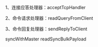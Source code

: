 1、连接应答处理器：acceptTcpHandler

2、命令请求处理器：readQueryFromClient

3、命令回复处理器：sendReplyToClient


syncWithMaster
readSyncBulkPayload